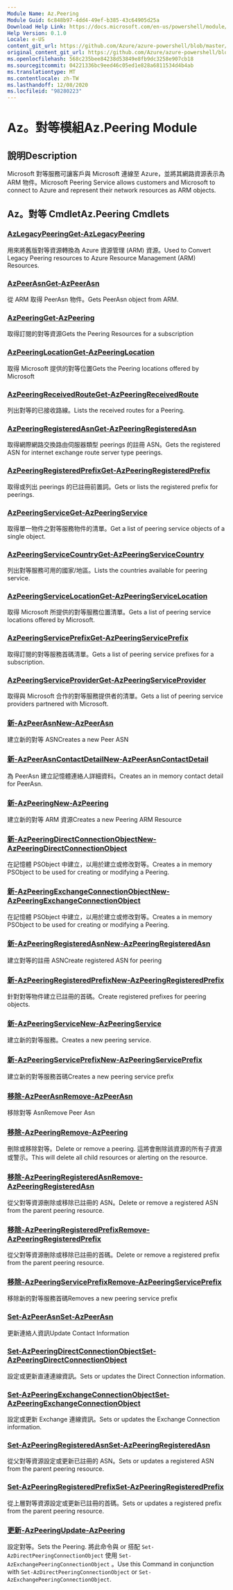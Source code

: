 ```yaml
---
Module Name: Az.Peering
Module Guid: 6c848b97-4dd4-49ef-b385-43c64905d25a
Download Help Link: https://docs.microsoft.com/en-us/powershell/module/az.peering.md
Help Version: 0.1.0
Locale: e-US
content_git_url: https://github.com/Azure/azure-powershell/blob/master/src/Peering/Peering/help/Az.Peering.md
original_content_git_url: https://github.com/Azure/azure-powershell/blob/master/src/Peering/Peering/help/Az.Peering.md
ms.openlocfilehash: 568c235bee84238d53849e8fb9dc3258e907cb18
ms.sourcegitcommit: 04221336bc9eed46c05ed1e828a6811534d4b4ab
ms.translationtype: MT
ms.contentlocale: zh-TW
ms.lasthandoff: 12/08/2020
ms.locfileid: "98280223"
---
```

# <span data-ttu-id="a2ece-101">Az。對等模組</span><span class="sxs-lookup"><span data-stu-id="a2ece-101">Az.Peering Module</span></span>
## <span data-ttu-id="a2ece-102">說明</span><span class="sxs-lookup"><span data-stu-id="a2ece-102">Description</span></span>
<span data-ttu-id="a2ece-103">Microsoft 對等服務可讓客戶與 Microsoft 連線至 Azure，並將其網路資源表示為 ARM 物件。</span><span class="sxs-lookup"><span data-stu-id="a2ece-103">Microsoft Peering Service allows customers and Microsoft to connect to Azure and represent their network resources as ARM objects.</span></span>

## <span data-ttu-id="a2ece-104">Az。對等 Cmdlet</span><span class="sxs-lookup"><span data-stu-id="a2ece-104">Az.Peering Cmdlets</span></span>
### [<span data-ttu-id="a2ece-105">AzLegacyPeering</span><span class="sxs-lookup"><span data-stu-id="a2ece-105">Get-AzLegacyPeering</span></span>](Get-AzLegacyPeering.md)
<span data-ttu-id="a2ece-106">用來將舊版對等資源轉換為 Azure 資源管理 (ARM) 資源。</span><span class="sxs-lookup"><span data-stu-id="a2ece-106">Used to Convert Legacy Peering resources to Azure Resource Management (ARM) Resources.</span></span> 

### [<span data-ttu-id="a2ece-107">AzPeerAsn</span><span class="sxs-lookup"><span data-stu-id="a2ece-107">Get-AzPeerAsn</span></span>](Get-AzPeerAsn.md)
<span data-ttu-id="a2ece-108">從 ARM 取得 PeerAsn 物件。</span><span class="sxs-lookup"><span data-stu-id="a2ece-108">Gets PeerAsn object from ARM.</span></span>

### [<span data-ttu-id="a2ece-109">AzPeering</span><span class="sxs-lookup"><span data-stu-id="a2ece-109">Get-AzPeering</span></span>](Get-AzPeering.md)
<span data-ttu-id="a2ece-110">取得訂閱的對等資源</span><span class="sxs-lookup"><span data-stu-id="a2ece-110">Gets the Peering Resources for a subscription</span></span>

### [<span data-ttu-id="a2ece-111">AzPeeringLocation</span><span class="sxs-lookup"><span data-stu-id="a2ece-111">Get-AzPeeringLocation</span></span>](Get-AzPeeringLocation.md)
<span data-ttu-id="a2ece-112">取得 Microsoft 提供的對等位置</span><span class="sxs-lookup"><span data-stu-id="a2ece-112">Gets the Peering locations offered by Microsoft</span></span>

### [<span data-ttu-id="a2ece-113">AzPeeringReceivedRoute</span><span class="sxs-lookup"><span data-stu-id="a2ece-113">Get-AzPeeringReceivedRoute</span></span>](Get-AzPeeringReceivedRoute.md)
<span data-ttu-id="a2ece-114">列出對等的已接收路線。</span><span class="sxs-lookup"><span data-stu-id="a2ece-114">Lists the received routes for a Peering.</span></span>

### [<span data-ttu-id="a2ece-115">AzPeeringRegisteredAsn</span><span class="sxs-lookup"><span data-stu-id="a2ece-115">Get-AzPeeringRegisteredAsn</span></span>](Get-AzPeeringRegisteredAsn.md)
<span data-ttu-id="a2ece-116">取得網際網路交換路由伺服器類型 peerings 的註冊 ASN。</span><span class="sxs-lookup"><span data-stu-id="a2ece-116">Gets the registered ASN for internet exchange route server type peerings.</span></span>

### [<span data-ttu-id="a2ece-117">AzPeeringRegisteredPrefix</span><span class="sxs-lookup"><span data-stu-id="a2ece-117">Get-AzPeeringRegisteredPrefix</span></span>](Get-AzPeeringRegisteredPrefix.md)
<span data-ttu-id="a2ece-118">取得或列出 peerings 的已註冊前置詞。</span><span class="sxs-lookup"><span data-stu-id="a2ece-118">Gets or lists the registered prefix for peerings.</span></span>

### [<span data-ttu-id="a2ece-119">AzPeeringService</span><span class="sxs-lookup"><span data-stu-id="a2ece-119">Get-AzPeeringService</span></span>](Get-AzPeeringService.md)
<span data-ttu-id="a2ece-120">取得單一物件之對等服務物件的清單。</span><span class="sxs-lookup"><span data-stu-id="a2ece-120">Get a list of peering service objects of a single object.</span></span>

### [<span data-ttu-id="a2ece-121">AzPeeringServiceCountry</span><span class="sxs-lookup"><span data-stu-id="a2ece-121">Get-AzPeeringServiceCountry</span></span>](Get-AzPeeringServiceCountry.md)
<span data-ttu-id="a2ece-122">列出對等服務可用的國家/地區。</span><span class="sxs-lookup"><span data-stu-id="a2ece-122">Lists the countries available for peering service.</span></span>

### [<span data-ttu-id="a2ece-123">AzPeeringServiceLocation</span><span class="sxs-lookup"><span data-stu-id="a2ece-123">Get-AzPeeringServiceLocation</span></span>](Get-AzPeeringServiceLocation.md)
<span data-ttu-id="a2ece-124">取得 Microsoft 所提供的對等服務位置清單。</span><span class="sxs-lookup"><span data-stu-id="a2ece-124">Gets a list of peering service locations offered by Microsoft.</span></span>

### [<span data-ttu-id="a2ece-125">AzPeeringServicePrefix</span><span class="sxs-lookup"><span data-stu-id="a2ece-125">Get-AzPeeringServicePrefix</span></span>](Get-AzPeeringServicePrefix.md)
<span data-ttu-id="a2ece-126">取得訂閱的對等服務首碼清單。</span><span class="sxs-lookup"><span data-stu-id="a2ece-126">Gets a list of peering service prefixes for a subscription.</span></span>

### [<span data-ttu-id="a2ece-127">AzPeeringServiceProvider</span><span class="sxs-lookup"><span data-stu-id="a2ece-127">Get-AzPeeringServiceProvider</span></span>](Get-AzPeeringServiceProvider.md)
<span data-ttu-id="a2ece-128">取得與 Microsoft 合作的對等服務提供者的清單。</span><span class="sxs-lookup"><span data-stu-id="a2ece-128">Gets a list of peering service providers partnered with Microsoft.</span></span>

### [<span data-ttu-id="a2ece-129">新-AzPeerAsn</span><span class="sxs-lookup"><span data-stu-id="a2ece-129">New-AzPeerAsn</span></span>](New-AzPeerAsn.md)
<span data-ttu-id="a2ece-130">建立新的對等 ASN</span><span class="sxs-lookup"><span data-stu-id="a2ece-130">Creates a new Peer ASN</span></span> 

### [<span data-ttu-id="a2ece-131">新-AzPeerAsnContactDetail</span><span class="sxs-lookup"><span data-stu-id="a2ece-131">New-AzPeerAsnContactDetail</span></span>](New-AzPeerAsnContactDetail.md)
<span data-ttu-id="a2ece-132">為 PeerAsn 建立記憶體連絡人詳細資料。</span><span class="sxs-lookup"><span data-stu-id="a2ece-132">Creates an in memory contact detail for PeerAsn.</span></span> 

### [<span data-ttu-id="a2ece-133">新-AzPeering</span><span class="sxs-lookup"><span data-stu-id="a2ece-133">New-AzPeering</span></span>](New-AzPeering.md)
<span data-ttu-id="a2ece-134">建立新的對等 ARM 資源</span><span class="sxs-lookup"><span data-stu-id="a2ece-134">Creates a new Peering ARM Resource</span></span>

### [<span data-ttu-id="a2ece-135">新-AzPeeringDirectConnectionObject</span><span class="sxs-lookup"><span data-stu-id="a2ece-135">New-AzPeeringDirectConnectionObject</span></span>](New-AzPeeringDirectConnectionObject.md)
<span data-ttu-id="a2ece-136">在記憶體 PSObject 中建立，以用於建立或修改對等。</span><span class="sxs-lookup"><span data-stu-id="a2ece-136">Creates a in memory PSObject to be used for creating or modifying a Peering.</span></span>

### [<span data-ttu-id="a2ece-137">新-AzPeeringExchangeConnectionObject</span><span class="sxs-lookup"><span data-stu-id="a2ece-137">New-AzPeeringExchangeConnectionObject</span></span>](New-AzPeeringExchangeConnectionObject.md)
<span data-ttu-id="a2ece-138">在記憶體 PSObject 中建立，以用於建立或修改對等。</span><span class="sxs-lookup"><span data-stu-id="a2ece-138">Creates a in memory PSObject to be used for creating or modifying a Peering.</span></span>

### [<span data-ttu-id="a2ece-139">新-AzPeeringRegisteredAsn</span><span class="sxs-lookup"><span data-stu-id="a2ece-139">New-AzPeeringRegisteredAsn</span></span>](New-AzPeeringRegisteredAsn.md)
<span data-ttu-id="a2ece-140">建立對等的註冊 ASN</span><span class="sxs-lookup"><span data-stu-id="a2ece-140">Create registered ASN for peering</span></span>

### [<span data-ttu-id="a2ece-141">新-AzPeeringRegisteredPrefix</span><span class="sxs-lookup"><span data-stu-id="a2ece-141">New-AzPeeringRegisteredPrefix</span></span>](New-AzPeeringRegisteredPrefix.md)
<span data-ttu-id="a2ece-142">針對對等物件建立已註冊的首碼。</span><span class="sxs-lookup"><span data-stu-id="a2ece-142">Create registered prefixes for peering objects.</span></span>

### [<span data-ttu-id="a2ece-143">新-AzPeeringService</span><span class="sxs-lookup"><span data-stu-id="a2ece-143">New-AzPeeringService</span></span>](New-AzPeeringService.md)
<span data-ttu-id="a2ece-144">建立新的對等服務。</span><span class="sxs-lookup"><span data-stu-id="a2ece-144">Creates a new peering service.</span></span>

### [<span data-ttu-id="a2ece-145">新-AzPeeringServicePrefix</span><span class="sxs-lookup"><span data-stu-id="a2ece-145">New-AzPeeringServicePrefix</span></span>](New-AzPeeringServicePrefix.md)
<span data-ttu-id="a2ece-146">建立新的對等服務首碼</span><span class="sxs-lookup"><span data-stu-id="a2ece-146">Creates a new peering service prefix</span></span>

### [<span data-ttu-id="a2ece-147">移除-AzPeerAsn</span><span class="sxs-lookup"><span data-stu-id="a2ece-147">Remove-AzPeerAsn</span></span>](Remove-AzPeerAsn.md)
<span data-ttu-id="a2ece-148">移除對等 Asn</span><span class="sxs-lookup"><span data-stu-id="a2ece-148">Remove Peer Asn</span></span>

### [<span data-ttu-id="a2ece-149">移除-AzPeering</span><span class="sxs-lookup"><span data-stu-id="a2ece-149">Remove-AzPeering</span></span>](Remove-AzPeering.md)
<span data-ttu-id="a2ece-150">刪除或移除對等。</span><span class="sxs-lookup"><span data-stu-id="a2ece-150">Delete or remove a peering.</span></span> <span data-ttu-id="a2ece-151">這將會刪除該資源的所有子資源或警示。</span><span class="sxs-lookup"><span data-stu-id="a2ece-151">This will delete all child resources or alerting on the resource.</span></span>

### [<span data-ttu-id="a2ece-152">移除-AzPeeringRegisteredAsn</span><span class="sxs-lookup"><span data-stu-id="a2ece-152">Remove-AzPeeringRegisteredAsn</span></span>](Remove-AzPeeringRegisteredAsn.md)
<span data-ttu-id="a2ece-153">從父對等資源刪除或移除已註冊的 ASN。</span><span class="sxs-lookup"><span data-stu-id="a2ece-153">Delete or remove a registered ASN from the parent peering resource.</span></span>

### [<span data-ttu-id="a2ece-154">移除-AzPeeringRegisteredPrefix</span><span class="sxs-lookup"><span data-stu-id="a2ece-154">Remove-AzPeeringRegisteredPrefix</span></span>](Remove-AzPeeringRegisteredPrefix.md)
<span data-ttu-id="a2ece-155">從父對等資源刪除或移除已註冊的首碼。</span><span class="sxs-lookup"><span data-stu-id="a2ece-155">Delete or remove a registered prefix from the parent peering resource.</span></span>

### [<span data-ttu-id="a2ece-156">移除-AzPeeringServicePrefix</span><span class="sxs-lookup"><span data-stu-id="a2ece-156">Remove-AzPeeringServicePrefix</span></span>](Remove-AzPeeringServicePrefix.md)
<span data-ttu-id="a2ece-157">移除新的對等服務首碼</span><span class="sxs-lookup"><span data-stu-id="a2ece-157">Removes a new peering service prefix</span></span>

### [<span data-ttu-id="a2ece-158">Set-AzPeerAsn</span><span class="sxs-lookup"><span data-stu-id="a2ece-158">Set-AzPeerAsn</span></span>](Set-AzPeerAsn.md)
<span data-ttu-id="a2ece-159">更新連絡人資訊</span><span class="sxs-lookup"><span data-stu-id="a2ece-159">Update Contact Information</span></span>

### [<span data-ttu-id="a2ece-160">Set-AzPeeringDirectConnectionObject</span><span class="sxs-lookup"><span data-stu-id="a2ece-160">Set-AzPeeringDirectConnectionObject</span></span>](Set-AzPeeringDirectConnectionObject.md)
<span data-ttu-id="a2ece-161">設定或更新直連連線資訊。</span><span class="sxs-lookup"><span data-stu-id="a2ece-161">Sets or updates the Direct Connection information.</span></span> 

### [<span data-ttu-id="a2ece-162">Set-AzPeeringExchangeConnectionObject</span><span class="sxs-lookup"><span data-stu-id="a2ece-162">Set-AzPeeringExchangeConnectionObject</span></span>](Set-AzPeeringExchangeConnectionObject.md)
<span data-ttu-id="a2ece-163">設定或更新 Exchange 連線資訊。</span><span class="sxs-lookup"><span data-stu-id="a2ece-163">Sets or updates the Exchange Connection information.</span></span> 

### [<span data-ttu-id="a2ece-164">Set-AzPeeringRegisteredAsn</span><span class="sxs-lookup"><span data-stu-id="a2ece-164">Set-AzPeeringRegisteredAsn</span></span>](Set-AzPeeringRegisteredAsn.md)
<span data-ttu-id="a2ece-165">從父對等資源設定或更新已註冊的 ASN。</span><span class="sxs-lookup"><span data-stu-id="a2ece-165">Sets or updates a registered ASN from the parent peering resource.</span></span>

### [<span data-ttu-id="a2ece-166">Set-AzPeeringRegisteredPrefix</span><span class="sxs-lookup"><span data-stu-id="a2ece-166">Set-AzPeeringRegisteredPrefix</span></span>](Set-AzPeeringRegisteredPrefix.md)
<span data-ttu-id="a2ece-167">從上層對等資源設定或更新已註冊的首碼。</span><span class="sxs-lookup"><span data-stu-id="a2ece-167">Sets or updates a registered prefix from the parent peering resource.</span></span>

### [<span data-ttu-id="a2ece-168">更新-AzPeering</span><span class="sxs-lookup"><span data-stu-id="a2ece-168">Update-AzPeering</span></span>](Update-AzPeering.md)
<span data-ttu-id="a2ece-169">設定對等。</span><span class="sxs-lookup"><span data-stu-id="a2ece-169">Sets the Peering.</span></span> <span data-ttu-id="a2ece-170">將此命令與 or 搭配 `Set-AzDirectPeeringConnectionObject` 使用 `Set-AzExchangePeeringConnectionObject` 。</span><span class="sxs-lookup"><span data-stu-id="a2ece-170">Use this Command in conjunction with `Set-AzDirectPeeringConnectionObject` or `Set-AzExchangePeeringConnectionObject`.</span></span>

